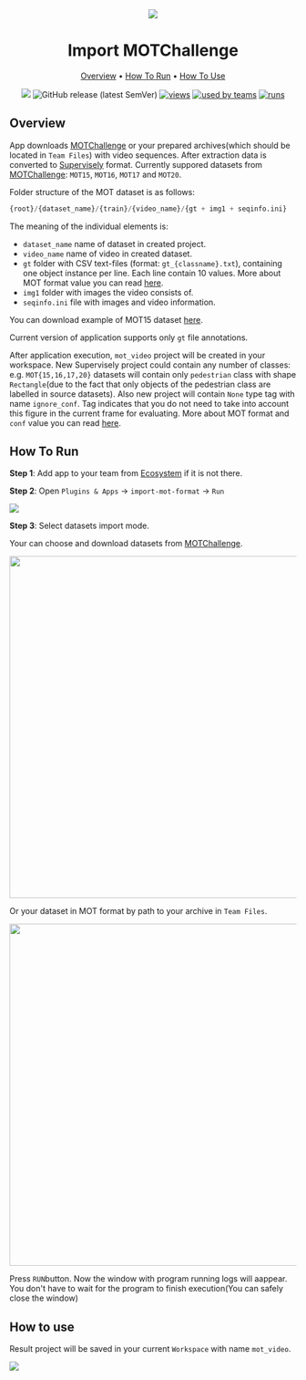 

<div align="center" markdown>
<img src="https://i.imgur.com/DLlZIes.png"/>


# Import MOTChallenge

<p align="center">
  <a href="#Overview">Overview</a> •
  <a href="#How-To-Run">How To Run</a> •
  <a href="#How-To-Use">How To Use</a>
</p>
  

[![](https://img.shields.io/badge/slack-chat-green.svg?logo=slack)](https://supervise.ly/slack)
![GitHub release (latest SemVer)](https://img.shields.io/github/v/release/supervisely-ecosystem/import-mot-format)
[![views](https://app.supervise.ly/public/api/v3/ecosystem.counters?repo=supervisely-ecosystem/import-mot-format&counter=views&label=views)](https://supervise.ly)
[![used by teams](https://app.supervise.ly/public/api/v3/ecosystem.counters?repo=supervisely-ecosystem/import-mot-format&counter=downloads&label=used%20by%20teams)](https://supervise.ly)
[![runs](https://app.supervise.ly/public/api/v3/ecosystem.counters?repo=supervisely-ecosystem/import-mot-format&counter=runs&label=runs&123)](https://supervise.ly)

</div>

## Overview

App downloads [MOTChallenge](https://motchallenge.net/) or your prepared archives(which should be located in `Team Files`) with video sequences. After extraction data is converted to [Supervisely](https://app.supervise.ly) format. Currently suppored datasets from [MOTChallenge](https://motchallenge.net/): `MOT15`, `MOT16`, `MOT17` and `MOT20`.

Folder structure of the MOT dataset is as follows:

```python
{root}/{dataset_name}/{train}/{video_name}/{gt + img1 + seqinfo.ini}   
```

The meaning of the individual elements is:

- `dataset_name` name of dataset in created project.
- `video_name` name of video in created dataset.
- `gt` folder with CSV text-files (format: `gt_{classname}.txt`), containing one object instance per line. Each line contain 10 values. More about MOT format value you can read  [here](https://motchallenge.net/instructions/).
- `img1` folder with images the video consists of.
- `seqinfo.ini` file with images and video information.

You can download example of MOT15 dataset [here](https://motchallenge.net/data/MOT15/).

Current version of application supports only `gt` file annotations.

After application execution, `mot_video` project will be created in your workspace. New Supervisely project could contain any number of classes: e.g. `MOT{15,16,17,20}` datasets will contain only `pedestrian` class with shape `Rectangle`(due to the fact that only objects of the pedestrian class are labelled in source datasets). Also new project will contain `None` type tag with name `ignore_conf`. Tag indicates that you do not need to take into account this figure in the current frame for evaluating. More about MOT format and `conf` value you can read [here](https://motchallenge.net/instructions/).



## How To Run 
**Step 1**: Add app to your team from [Ecosystem](https://ecosystem.supervise.ly/apps/import-mot-format) if it is not there.

**Step 2**: Open `Plugins & Apps` -> `import-mot-format` -> `Run` 

<img src="https://i.imgur.com/FVrbqSn.png"/>

**Step 3**: Select datasets import mode.

Your can choose and download datasets from [MOTChallenge](https://motchallenge.net/).

<img src="https://i.imgur.com/NdgxSJ7.png" width="600px"/>

Or your dataset in MOT format by path to your archive in `Team Files`.

<img src="https://i.imgur.com/5VvVkOu.png" width="600px"/>

Press `RUN`button. Now the window with program running logs will aappear. You don't have to wait for the program to finish execution(You can safely close the window)



## How to use

Result project will be saved in your current `Workspace` with name `mot_video`.

<img src="https://i.imgur.com/b0hafY5.png"/>
